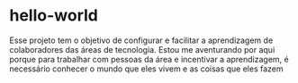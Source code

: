 # hello-world
Esse projeto tem o objetivo de configurar e facilitar a aprendizagem de colaboradores das áreas de tecnologia.
Estou me aventurando por aqui porque para trabalhar com pessoas da área e incentivar a aprendizagem, é necessário conhecer o mundo que eles vivem e as coisas que eles fazem
